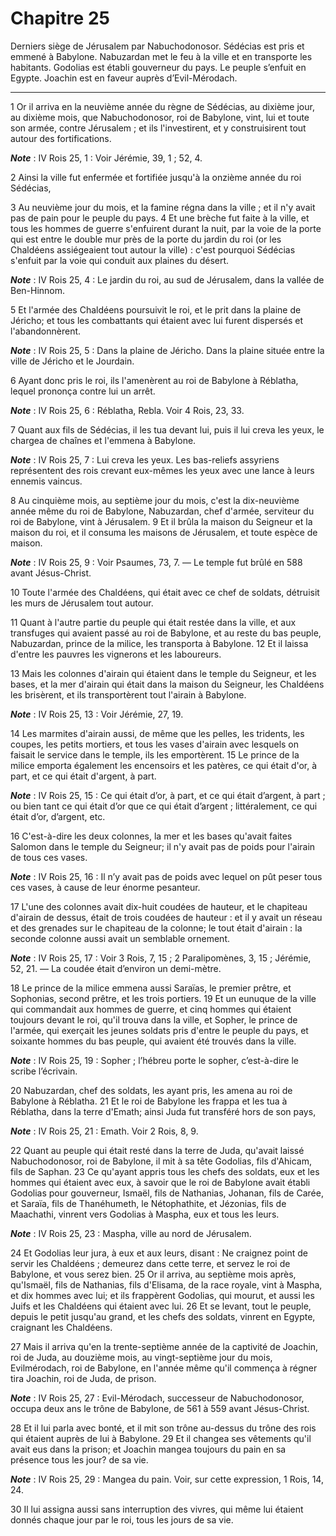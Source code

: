 # Chapitre 25

Derniers siège de Jérusalem par Nabuchodonosor.
Sédécias est pris et emmené à Babylone.
Nabuzardan met le feu à la ville et en transporte les habitants.
Godolias est établi gouverneur du pays.
Le peuple s’enfuit en Egypte.
Joachin est en faveur auprès d’Evil-Mérodach.

***

1 Or il arriva en la neuvième année du règne de Sédécias, au dixième jour, au dixième mois, que Nabuchodonosor, roi de Babylone, vint, lui et toute son armée, contre Jérusalem ; et ils l'investirent, et y construisirent tout autour des fortifications.

***Note*** :  IV Rois 25, 1 : Voir Jérémie, 39, 1 ; 52, 4.


2 Ainsi la ville fut enfermée et fortifiée jusqu'à la onzième année du roi Sédécias,


3 Au neuvième jour du mois, et la famine régna dans la ville ; et il n'y avait pas de pain pour le peuple du pays. 4 Et une brèche fut faite à la ville, et tous les hommes de guerre s'enfuirent durant la nuit, par la voie de la porte qui est entre le double mur près de la porte du jardin du roi (or les Chaldéens assiégeaient tout autour la ville) : c'est pourquoi Sédécias s'enfuit par la voie qui conduit aux plaines du désert.

***Note*** :  IV Rois 25, 4 : Le jardin du roi, au sud de Jérusalem, dans la vallée de Ben-Hinnom.

5 Et l'armée des Chaldéens poursuivit le roi, et le prit dans la plaine de Jéricho; et tous les combattants qui étaient avec lui furent dispersés et l'abandonnèrent.

***Note*** :  IV Rois 25, 5 : Dans la plaine de Jéricho. Dans la plaine située entre la ville de Jéricho et le Jourdain.

6 Ayant donc pris le roi, ils l'amenèrent au roi de Babylone à Réblatha, lequel prononça contre lui un arrêt.

***Note*** :  IV Rois 25, 6 : Réblatha, Rebla. Voir 4 Rois, 23, 33.

7 Quant aux fils de Sédécias, il les tua devant lui, puis il lui creva les yeux, le chargea de chaînes et l'emmena à Babylone.

***Note*** :  IV Rois 25, 7 : Lui creva les yeux. Les bas-reliefs assyriens représentent des rois crevant eux-mêmes les yeux avec une lance à leurs ennemis vaincus.


8 Au cinquième mois, au septième jour du mois, c'est la dix-neuvième année même du roi de Babylone, Nabuzardan, chef d'armée, serviteur du roi de Babylone, vint à Jérusalem. 9 Et il brûla la maison du Seigneur et la maison du roi, et il consuma les maisons de Jérusalem, et toute espèce de maison.

***Note*** :  IV Rois 25, 9 : Voir Psaumes, 73, 7. ― Le temple fut brûlé en 588 avant Jésus-Christ.

10 Toute l'armée des Chaldéens, qui était avec ce chef de soldats, détruisit les murs de Jérusalem tout autour.


11 Quant à l'autre partie du peuple qui était restée dans la ville, et aux transfuges qui avaient passé au roi de Babylone, et au reste du bas peuple, Nabuzardan, prince de la milice, les transporta à Babylone. 12 Et il laissa d'entre les pauvres les vignerons et les laboureurs.


13 Mais les colonnes d'airain qui étaient dans le temple du Seigneur, et les bases, et la mer d'airain qui était dans la maison du Seigneur, les Chaldéens les brisèrent, et ils transportèrent tout l'airain à Babylone.

***Note*** :  IV Rois 25, 13 : Voir Jérémie, 27, 19.

14 Les marmites d'airain aussi, de même que les pelles, les tridents, les coupes, les petits mortiers, et tous les vases d'airain avec lesquels on faisait le service dans le temple, ils les emportèrent. 15 Le prince de la milice emporta également les encensoirs et les patères, ce qui était d'or, à part, et ce qui était d'argent, à part.

***Note*** :  IV Rois 25, 15 : Ce qui était d’or, à part, et ce qui était d’argent, à part ; ou bien tant ce qui était d’or que ce qui était d’argent ; littéralement, ce qui était d’or, d’argent, etc.

16 C'est-à-dire les deux colonnes, la mer et les bases qu'avait faites Salomon dans le temple du Seigneur; il n'y avait pas de poids pour l'airain de tous ces vases.

***Note*** :  IV Rois 25, 16 : Il n’y avait pas de poids avec lequel on pût peser tous ces vases, à cause de leur énorme pesanteur.

17 L'une des colonnes avait dix-huit coudées de hauteur, et le chapiteau d'airain de dessus, était de trois coudées de hauteur : et il y avait un réseau et des grenades sur le chapiteau de la colonne; le tout était d'airain : la seconde colonne aussi avait un semblable ornement.

***Note*** :  IV Rois 25, 17 : Voir 3 Rois, 7, 15 ; 2 Paralipomènes, 3, 15 ; Jérémie, 52, 21. ― La coudée était d’environ un demi-mètre.


18 Le prince de la milice emmena aussi Saraïas, le premier prêtre, et Sophonias, second prêtre, et les trois portiers. 19 Et un eunuque de la ville qui commandait aux hommes de guerre, et cinq hommes qui étaient toujours devant le roi, qu'il trouva dans la ville, et Sopher, le prince de l'armée, qui exerçait les jeunes soldats pris d'entre le peuple du pays, et soixante hommes du bas peuple, qui avaient été trouvés dans la ville.

***Note*** :  IV Rois 25, 19 : Sopher ; l’hébreu porte le sopher, c’est-à-dire le scribe l’écrivain.

20 Nabuzardan, chef des soldats, les ayant pris, les amena au roi de Babylone à Réblatha. 21 Et le roi de Babylone les frappa et les tua à Réblatha, dans la terre d'Emath; ainsi Juda fut transféré hors de son pays,

***Note*** :  IV Rois 25, 21 : Emath. Voir 2 Rois, 8, 9.


22 Quant au peuple qui était resté dans la terre de Juda, qu'avait laissé Nabuchodonosor, roi de Babylone, il mit à sa tête Godolias, fils d'Ahicam, fils de Saphan. 23 Ce qu'ayant appris tous les chefs des soldats, eux et les hommes qui étaient avec eux, à savoir que le roi de Babylone avait établi Godolias pour gouverneur, Ismaël, fils de Nathanias, Johanan, fils de Carée, et Saraïa, fils de Thanéhumeth, le Nétophathite, et Jézonias, fils de Maachathi, vinrent vers Godolias à Maspha, eux et tous les leurs.

***Note*** :  IV Rois 25, 23 : Maspha, ville au nord de Jérusalem.

24 Et Godolias leur jura, à eux et aux leurs, disant : Ne craignez point de servir les Chaldéens ; demeurez dans cette terre, et servez le roi de Babylone, et vous serez bien. 25 Or il arriva, au septième mois après, qu'Ismaël, fils de Nathanias, fils d'Elisama, de la race royale, vint à Maspha, et dix hommes avec lui; et ils frappèrent Godolias, qui mourut, et aussi les Juifs et les Chaldéens qui étaient avec lui. 26 Et se levant, tout le peuple, depuis le petit jusqu'au grand, et les chefs des soldats, vinrent en Egypte, craignant les Chaldéens.


27 Mais il arriva qu'en la trente-septième année de la captivité de Joachin, roi de Juda, au douzième mois, au vingt-septième jour du mois, Evilmérodach, roi de Babylone, en l'année même qu'il commença à régner tira Joachin, roi de Juda, de prison.

***Note*** :  IV Rois 25, 27 : Evil-Mérodach, successeur de Nabuchodonosor, occupa deux ans le trône de Babylone, de 561 à 559 avant Jésus-Christ.

28 Et il lui parla avec bonté, et il mit son trône au-dessus du trône des rois qui étaient auprès de lui à Babylone. 29 Et il changea ses vêtements qu'il avait eus dans la prison; et Joachin mangea toujours du pain en sa présence tous les jour? de sa vie.

***Note*** :  IV Rois 25, 29 : Mangea du pain. Voir, sur cette expression, 1 Rois, 14, 24.

30 Il lui assigna aussi sans interruption des vivres, qui même lui étaient donnés chaque jour par le roi, tous les jours de sa vie.
